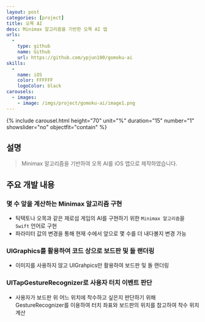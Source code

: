 ```yaml
---
layout: post
categories: [project]
title: 오목 AI
desc: Minimax 알고리즘을 기반한 오목 AI 앱
urls:
  -
    type: github
    name: Github
    url: https://github.com/ypjun100/gomoku-ai
skills:
  -
    name: iOS
    color: FFFFFF
    logoColor: black
carousels:
  - images:
    - image: /imgs/project/gomoku-ai/image1.png
---
```


{% include carousel.html height="70" unit="%" duration="15" number="1" showslider="no" objectfit="contain" %}

## 설명
> Minimax 알고리즘을 기반하여 오목 AI를 iOS 앱으로 제작하였습니다.

## 주요 개발 내용
### 몇 수 앞을 계산하는 Minimax 알고리즘 구현
* 틱택토나 오목과 같은 제로섬 게임의 AI를 구현하기 위한 `Minimax 알고리즘`을 `Swift` 언어로 구현
* 파라미터 값의 변경을 통해 현재 수에서 앞으로 몇 수를 더 내다볼지 변경 가능

### UIGraphics를 활용하여 코드 상으로 보드판 및 돌 랜더링
* 이미지를 사용하지 않고 UIGrahpics만 활용하여 보드판 및 돌 랜더링

### UITapGestureRecognizer로 사용자 터치 이벤트 판단
* 사용자가 보드판 위 어느 위치에 착수하고 싶은지 판단하기 위해 GestureRecognizer를 이용하여 터치 좌표와 보드판의 위치를 참고하여 착수 위치 계산